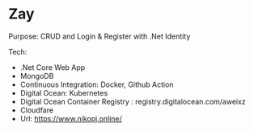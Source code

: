 # Zay

Purpose: CRUD and Login & Register with .Net Identity

Tech:
* .Net Core Web App
* MongoDB
* Continuous Integration: Docker, Github Action
* Digital Ocean: Kubernetes
* Digital Ocean Container Registry : registry.digitalocean.com/aweixz
* Cloudfare
* Url: https://www.nikopj.online/
